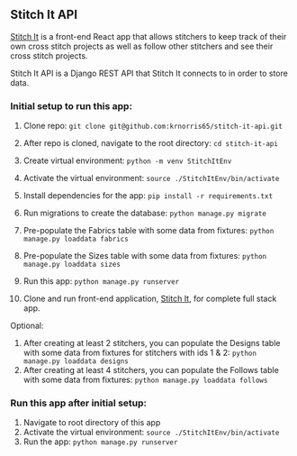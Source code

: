 ## Stitch It API
[Stitch It](https://github.com/krnorris65/stitch-it-app) is a front-end React app that allows stitchers to keep track of their own cross stitch projects as well as follow other stitchers and see their cross stitch projects. 

Stitch It API is a Django REST API that Stitch It connects to in order to store data.

### Initial setup to run this app:
1) Clone repo:
`git clone git@github.com:krnorris65/stitch-it-api.git`

1) After repo is cloned, navigate to the root directory:
`cd stitch-it-api`

1) Create virtual environment: 
`python -m venv StitchItEnv`

1) Activate the virtual environment: 
`source ./StitchItEnv/bin/activate`

1) Install dependencies for the app: 
`pip install -r requirements.txt`

1) Run migrations to create the database:
`python manage.py migrate`

1) Pre-populate the Fabrics table with some data from fixtures:
`python manage.py loaddata fabrics`

1) Pre-populate the Sizes table with some data from fixtures:
`python manage.py loaddata sizes`

1) Run this app:
`python manage.py runserver`

1) Clone and run front-end application, [Stitch It](https://github.com/krnorris65/stitch-it-app), for complete full stack app.

Optional:
1) After creating at least 2 stitchers, you can populate the Designs table with some data from fixtures for stitchers with ids 1 & 2:
`python manage.py loaddata designs`
1) After creating at least 4 stitchers, you can populate the Follows table with some data from fixtures:
`python manage.py loaddata follows`

### Run this app after initial setup:
1) Navigate to root directory of this app
1) Activate the virtual environment: 
`source ./StitchItEnv/bin/activate`
1) Run the app:
`python manage.py runserver`